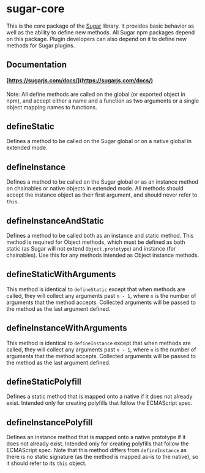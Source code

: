 # sugar-core

This is the core package of the [Sugar](https://github.com/andrewplummer/Sugar)
library. It provides basic behavior as well as the ability to define new methods.
All Sugar npm packages depend on this package. Plugin developers can also depend
on it to define new methods for Sugar plugins.

## Documentation

#### [https://sugarjs.com/docs/](https://sugarjs.com/docs/)

Note: All define methods are called on the global (or exported object in npm),
and accept either a name and a function as two arguments or a single object
mapping names to functions.


## defineStatic

Defines a method to be called on the Sugar global or on a native global in
extended mode.


## defineInstance

Defines a method to be called on the Sugar global or as an instance method on
chainables or native objects in extended mode. All methods should accept the
instance object as their first argument, and should never refer to `this`.


## defineInstanceAndStatic

Defines a method to be called both as an instance and static method. This method
is required for Object methods, which must be defined as both static (as Sugar
will not extend `Object.prototype`) and instance (for chainables). Use this for
any methods intended as Object instance methods.


## defineStaticWithArguments

This method is identical to `defineStatic` except that when methods are called,
they will collect any arguments past `n - 1`, where `n` is the number of
arguments that the method accepts. Collected arguments will be passed to the
method as the last argument defined.


## defineInstanceWithArguments

This method is identical to `defineInstance` except that when methods are
called, they will collect any arguments past `n - 1`, where `n` is the number of
arguments that the method accepts. Collected arguments will be passed to the
method as the last argument defined.


## defineStaticPolyfill

Defines a static method that is mapped onto a native if it does not already
exist. Intended only for creating polyfills that follow the ECMAScript spec.


## defineInstancePolyfill

Defines an instance method that is mapped onto a native prototype if it does not
already exist. Intended only for creating polyfills that follow the ECMAScript
spec. Note that this method differs from `defineInstance` as there is no static
signature (as the method is mapped as-is to the native), so it should refer to
its `this` object.
